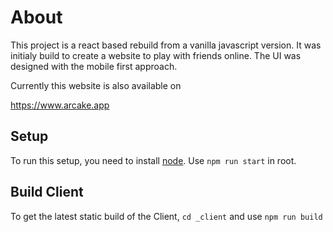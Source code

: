 # About
This project is a react based rebuild from a vanilla javascript version. It was initialy build to create a website to play with friends online. The UI was designed with the mobile first approach.


Currently this website is also available on

https://www.arcake.app

## Setup
To run this setup, you need to install [node](https://nodejs.org/en/).
Use ```npm run start``` in root.

## Build Client
To get the latest static build of the Client, ```cd _client``` and use ```npm run build```
